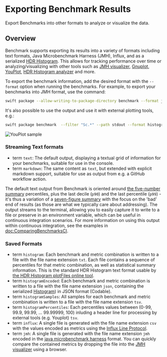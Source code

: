 # Exporting Benchmark Results

Export Benchmarks into other formats to analyze or visualize the data.

## Overview

Benchmark supports exporting its results into a variety of formats including text formats, Java Microbenchmark Harness (JMH), Influx, and as a serialized [HDR Histogram](http://hdrhistogram.org).
This allows for tracking performance over time or analyzing/visualizing with other tools such as [JMH visualizer](https://jmh.morethan.io), [Gnuplot](http://www.gnuplot.info), [YouPlot](https://github.com/red-data-tools/YouPlot), [HDR Histogram analyzer](http://hdrhistogram.github.io/HdrHistogram/plotFiles.html) and more.

To export the benchmark information, add the desired format with the `--format` option when running the benchmarks.
For example, to export your benchmarks into JMH format, use the command:

```bash
swift package --allow-writing-to-package-directory benchmark --format jmh
```

It's also possible to use the output and use it with external plotting tools, e.g.:

```bash
swift package benchmark  --filter "Sc.*" --path stdout --format histogramPercentiles --no-progress --metric wallClock | uplot lineplot -H -w 80 -h 30
```

![YouPlot sample](uplot)

### Streaming Text formats

- term `text`: The default output, displaying a textual grid of information for your benchmarks, suitable for use in the console. 
- term `markdown`: The same content as `text`, but extended with explicit markdown support, suitable for use as output from e.g. a GitHub workflow action.

The default text output from Benchmark is oriented around [the five-number summary](https://en.wikipedia.org/wiki/Five-number_summary) percentiles, plus the last decile (`p90`) and the last percentile (`p99`) - it's thus a variation of a [seven-figure summary](https://en.wikipedia.org/wiki/Seven-number_summary) with the focus on the 'bad' end of results (as those are what we typically care about addressing).
The output streams to the terminal, allowing you to easily capture it to write to a file or preserve in an environment variable, which can be useful in continuous integration scenarios.
For more information on using this output within continuous integration, see the examples in <doc:ComparingBenchmarksCI>.

### Saved Formats

- term `histogram`: Each benchmark and metric combination is written to a file with the file name extension `txt`. Each file contains a sequence of percentiles for that metric combination, as well as statistical summary information. This is the standard HDR Histogram text format usable by [the HDR Histogram plotFiles online tool](http://hdrhistogram.github.io/HdrHistogram/plotFiles.html).
- term `histogramEncoded`:  Each benchmark and metric combination is written to a file with the file name extension `json`, containing the serialized [Histogram](https://github.com/ordo-one/package-histogram)) in JSON format (Codable).
- term `histogramSamples`: All samples for each benchmark and metric combination is written to a file with the file name extension `tsv`.
- term `histogramPercentiles`: Each percentiles values between (0-99, 99.9, 99.99, ... 99.99999, 100) inluding a header line for processing by external tools (e.g. Youplot) `tsv`.
- term `influx`: A single file is generated with the file name extension `csv` with the values encoded as metrics using the [Influx Line Protocol](https://docs.influxdata.com/influxdb/v1.8/write_protocols/line_protocol_reference/).
- term `jmh`: A single file is generated with the file name extension `jmh` encoded in the [java microbenchmark harness](https://openjdk.org/projects/code-tools/jmh/) format. You can quickly compare the contained metrics by dropping the file into the [JMH visualizer](https://jmh.morethan.io) using a browser.



